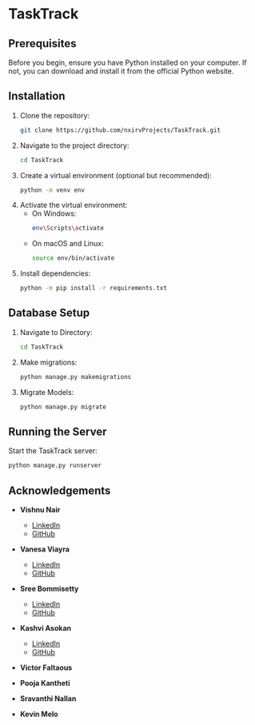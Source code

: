 # TaskTrack


## Prerequisites
Before you begin, ensure you have Python installed on your computer. If not, you can download and install it from the official Python website.

## Installation

1. Clone the repository:
    ```bash
    git clone https://github.com/nxirvProjects/TaskTrack.git
    ```
2. Navigate to the project directory:
    ```bash
    cd TaskTrack
    ```
3. Create a virtual environment (optional but recommended):
    ```bash
    python -m venv env
    ```
4. Activate the virtual environment:
    - On Windows:
        ```bash
        env\Scripts\activate
        ```
    - On macOS and Linux:
        ```bash
        source env/bin/activate
        ```
5. Install dependencies:
    ```bash
    python -m pip install -r requirements.txt
    ```

## Database Setup
1. Navigate to Directory:
    ```bash
    cd TaskTrack
    ```

2. Make migrations:
    ```bash
    python manage.py makemigrations
    ```
3. Migrate Models:
    ```bash
    python manage.py migrate
    ```

## Running the Server

Start the TaskTrack server:
```bash
python manage.py runserver
```


## Acknowledgements

- **Vishnu Nair**
  - [LinkedIn](https://www.linkedin.com/in/nairv1/)
  - [GitHub](https://github.com/nxirvProjects)

- **Vanesa Viayra**
  - [LinkedIn](https://www.linkedin.com/in/vanesa-viayra/)
  - [GitHub](https://github.com/vanesavi)

- **Sree Bommisetty**
  - [LinkedIn](https://www.linkedin.com/in/sreebommisetty/)
  - [GitHub](https://github.com/person3)

- **Kashvi Asokan**
  - [LinkedIn](https://www.linkedin.com/in/kashvi-asokan/)
  - [GitHub](https://github.com/eisedial)

- **Victor Faltaous**

- **Pooja Kantheti**

- **Sravanthi Nallan**

- **Kevin Melo**
